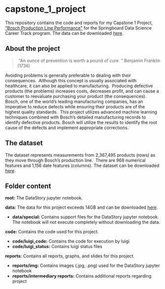﻿# capstone_1_project
This repository contains the code and reports for my Capstone 1 Project, ["Bosch Production Line Performance"](https://www.kaggle.com/c/bosch-production-line-performance) for the Springboard Data Science Career Track program.  The data can be downloaded [here](https://www.kaggle.com/c/bosch-production-line-performance/data).

## About the project
> “An ounce of prevention is worth a pound of cure. “ Benjamin Franklin (1736)
 
Avoiding problems is generally preferable to dealing with their consequences.  Although this concept is usually associated with healthcare, it can also be applied to manufacturing.  Producing defective products (the problems) increases costs, decreases profit, and can cause a customer to reevaluate purchasing your product (the consequences).  Bosch, one of the world’s leading manufacturing companies, has an imperative to reduce defects while ensuring their products are of the highest quality standards.  This project utilizes advanced machine learning techniques combined with Bosch’s detailed manufacturing records to identify defective products.  Bosch will utilize the results to identify the root cause of the defects and implement appropriate corrections.
## The dataset
The dataset represents measurements from 2,367,495 products (rows) as they move through Bosch’s production line.  There are 968 numerical features and 1,156 date features (columns).  The dataset can be downloaded  [here](https://www.kaggle.com/c/bosch-production-line-performance/data). 

## Folder content
**root:** The DataStory jupyter notebook.

**data:** The data for this project exceeds 14GB and can be downloaded [here](https://www.kaggle.com/c/bosch-production-line-performance/data). 
* **data/special:** Contains support files for the DataStory jupyter notebook.  The notebook will not execute completely without downloading the data.

**code:** Contains the code used for this project.
* **code/luigi_code:** Contains the code for execution by luigi
* **code/luigi_status:** Contains luigi status files

**reports:** Contains all reports, graphs, and slides for this project.
* **reports/img:** Contains images (.jpg, .png) used for the DataStory jupyter notebook
* **reports/intermediary reports:** Contains additional reports regarding project
